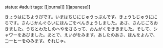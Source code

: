 status: #adult 
tags: [[journal]] [[japanese]]

きょうはにちようびです。いまはちじにじゅうっぷんです。きょうもじゅうににちです。さんじかんぐらいにほんごをべんきょうしました。あさ、さんじごろおきました。うちとわたしのへやをさらって、おんがくをききました。そして、シャワーをあびました。あとで、えいがをみます。あしたのあさ、ほんをよんで、コーヒーをのみます。それじゃ。
